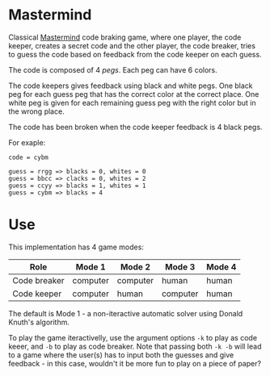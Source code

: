 # Mastermind

Classical
[Mastermind](https://en.wikipedia.org/wiki/Mastermind_(board_game))
code braking game, where one player, the code keeper, creates a secret
code and the other player, the code breaker, tries to guess the code
based on feedback from the code keeper on each guess.

The code is composed of 4 *pegs*. Each peg can have 6 colors.

The code keepers gives feedback using black and white pegs. One black
peg for each guess peg that has the correct color at the correct place.
One white peg is given for each remaining guess peg with the right color
but in the wrong place.

The code has been broken when the code keeper feedback is 4 black pegs.

For exaple:

    code = cybm

    guess = rrgg => blacks = 0, whites = 0
    guess = bbcc => clacks = 0, whites = 2
    guess = ccyy => blacks = 1, whites = 1
    guess = cybm => blacks = 4

# Use

This implementation has 4 game modes:

| Role         | Mode 1   | Mode 2   | Mode 3   | Mode 4 |
|--------------|----------|----------|----------|--------|
| Code breaker | computer | computer | human    | human  |
| Code keeper  | computer | human    | computer | human  |

The default is Mode 1 - a non-iteractive automatic solver
using Donald Knuth's algorithm.

To play the game iteractivelly, use the argument options `-k` to
play as code keeer, and `-b` to play as code breaker. Note that
passing both `-k -b` will lead to a game where the user(s) has to
input both the guesses and give feedback - in this case, wouldn't it
be more fun to play on a piece of paper?



